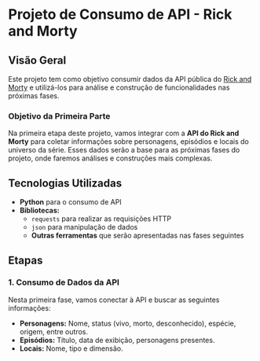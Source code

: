 # Projeto de Consumo de API - Rick and Morty

## Visão Geral

Este projeto tem como objetivo consumir dados da API pública do [Rick and Morty](https://rickandmortyapi.com/) e utilizá-los para análise e construção de funcionalidades nas próximas fases.

### Objetivo da Primeira Parte

Na primeira etapa deste projeto, vamos integrar com a **API do Rick and Morty** para coletar informações sobre personagens, episódios e locais do universo da série. Esses dados serão a base para as próximas fases do projeto, onde faremos análises e construções mais complexas.

## Tecnologias Utilizadas

- **Python** para o consumo de API
- **Bibliotecas:** 
  - `requests` para realizar as requisições HTTP
  - `json` para manipulação de dados
  - **Outras ferramentas** que serão apresentadas nas fases seguintes

## Etapas

### 1. Consumo de Dados da API

Nesta primeira fase, vamos conectar à API e buscar as seguintes informações:

- **Personagens:** Nome, status (vivo, morto, desconhecido), espécie, origem, entre outros.
- **Episódios:** Título, data de exibição, personagens presentes.
- **Locais:** Nome, tipo e dimensão.

